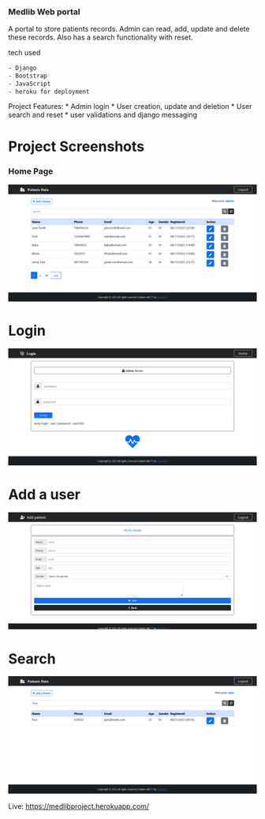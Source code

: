 ### Medlib Web portal

A portal to store patients records. Admin can read, add, update and delete these records.
Also has a search functionality with reset.


tech used

    - Django
    - Bootstrap
    - JavaScript
    - heroku for deployment 
    
 
Project Features:
    * Admin login
    * User creation, update and deletion
    * User search and reset
    * user validations and django messaging
    
    
# Project Screenshots

### Home Page
![img](https://github.com/Siddharthbadal/Medlib-Web-Portal/blob/main/images/img.png)

# Login
![img](https://github.com/Siddharthbadal/Medlib-Web-Portal/blob/main/images/medlib-home.png)

# Add a user
![img](https://github.com/Siddharthbadal/Medlib-Web-Portal/blob/main/images/medlib-adduser.png)

# Search
![img](https://github.com/Siddharthbadal/Medlib-Web-Portal/blob/main/images/medlib-search.png)


 Live: https://medlibproject.herokuapp.com/
